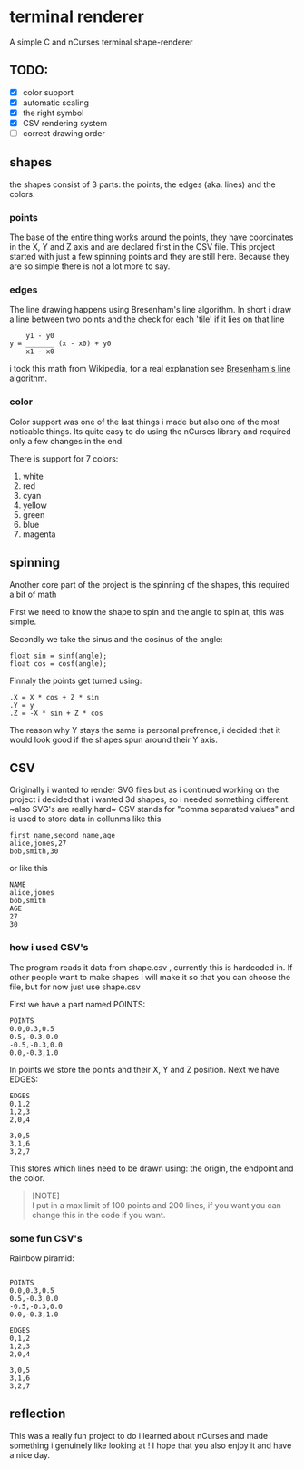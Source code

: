 # terminal renderer

A simple C and nCurses terminal shape-renderer

## TODO:

 - [x] color support
 - [x] automatic scaling
 - [x] the right symbol
 - [x] CSV rendering system
 - [ ] correct drawing order

## shapes
the shapes consist of 3 parts: the points, the edges (aka. lines) and the colors.

### points 

The base of the entire thing works around the points, they have coordinates in the X, Y and Z axis and are declared first in the CSV file.
This project started with just a few spinning points and they are still here.
Because they are so simple there is not a lot more to say.

### edges 

 The line drawing happens using Bresenham's line algorithm.
 In short i draw a line between two points and the check for each 'tile' if it lies on that line 
```
    y1 - y0
y = _______ (x - x0) + y0
    x1 - x0
```
i took this math from Wikipedia, for a real explanation see [Bresenham's line algorithm](https://en.wikipedia.org/wiki/Bresenham's_line_algorithm).

### color

 Color support was one of the last things i made but also one of the most noticable things.
 Its quite easy to do using the nCurses library and required only a few changes in the end.

 There is support for 7 colors:
  1. white
  2. red
  3. cyan
  4. yellow
  5. green
  6. blue
  7. magenta

## spinning 

 Another core part of the project is the spinning of the shapes, this required a bit of math 

 First we need to know the shape to spin and the angle to spin at, this was simple.
 
 Secondly we take the sinus and the cosinus of the angle:
```
float sin = sinf(angle);
float cos = cosf(angle);
```

 Finnaly the points get turned using:
```
.X = X * cos + Z * sin
.Y = y
.Z = -X * sin + Z * cos
```

 The reason why Y stays the same is personal prefrence, i decided that it would look good if the shapes spun around their Y axis.

## CSV

 Originally i wanted to render SVG files but as i continued working on the project i decided that i wanted 3d shapes, so i needed something different. ~also SVG's are really hard~
 CSV stands for "comma separated values" and is used to store data in collunms like this 
```
first_name,second_name,age
alice,jones,27
bob,smith,30
```
or like this
```
NAME
alice,jones
bob,smith
AGE
27
30
```

### how i used CSV's

 The program reads it data from shape.csv , currently this is hardcoded in.
 If other people want to make shapes i will make it so that you can choose the file, but for now just use shape.csv
 
 First we have a part named POINTS:
```
POINTS
0.0,0.3,0.5
0.5,-0.3,0.0
-0.5,-0.3,0.0
0.0,-0.3,1.0

```
 In points we store the points and their X, Y and Z position.
 Next we have EDGES:
```
EDGES
0,1,2
1,2,3
2,0,4

3,0,5
3,1,6
3,2,7
```
 This stores which lines need to be drawn using: the origin, the endpoint and the color.

> [NOTE]  
> I put in a max limit of 100 points and 200 lines, if you want you can change this in the code if you want.

### some fun CSV's

 Rainbow piramid:
```

POINTS
0.0,0.3,0.5
0.5,-0.3,0.0
-0.5,-0.3,0.0
0.0,-0.3,1.0

EDGES
0,1,2
1,2,3
2,0,4

3,0,5
3,1,6
3,2,7
```


## reflection

 This was a really fun project to do i learned about nCurses and made something i genuinely like looking at !
 I hope that you also enjoy it and have a nice day. 
 
